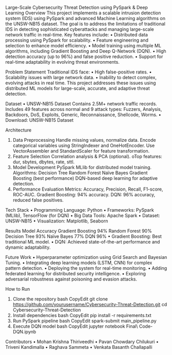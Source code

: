 Large-Scale Cybersecurity Threat Detection using PySpark & Deep Learning
Overview
This project implements a scalable intrusion detection system (IDS) using PySpark and advanced Machine Learning algorithms on the UNSW-NB15 dataset. The goal is to address the limitations of traditional IDS in detecting sophisticated cyberattacks and managing large-scale network traffic in real-time.
Key features include:
•	Distributed data processing using PySpark for scalability.
•	Feature engineering and selection to enhance model efficiency.
•	Model training using multiple ML algorithms, including Gradient Boosting and Deep Q-Network (DQN).
•	High detection accuracy (up to 96%) and false positive reduction.
•	Support for real-time adaptability in evolving threat environments.
 
Problem Statement
Traditional IDS face:
•	High false-positive rates.
•	Scalability issues with large network data.
•	Inability to detect complex, evolving attacks in real time.
This project addresses these issues using distributed ML models for large-scale, accurate, and adaptive threat detection.
 
Dataset
•	UNSW-NB15 Dataset
	Contains 2.5M+ network traffic records.
	Includes 49 features across normal and 9 attack types:
Fuzzers, Analysis, Backdoors, DoS, Exploits, Generic, Reconnaissance, Shellcode, Worms.
•	Download: UNSW-NB15 Dataset
 
Architecture
1.	Data Preprocessing
	Handle missing values, normalize data.
	Encode categorical variables using StringIndexer and OneHotEncoder.
 Use VectorAssembler and StandardScaler for feature transformation.
2.	Feature Selection
	Correlation analysis & PCA (optional).
oTop features: dur, sbytes, dbytes, rate, sttl.
3.	Model Development
PySpark MLlib for distributed model training.
Algorithms:
Decision Tree
Random Forest
Naïve Bayes
Gradient Boosting (best performance)
DQN-based deep learning for adaptive detection.
5.	Performance Evaluation
Metrics: Accuracy, Precision, Recall, F1-score, ROC-AUC.
Gradient Boosting: 94% accuracy.
DQN: 96% accuracy, reduced false positives.
 
Tech Stack
•	Programming Language: Python
•	Frameworks: PySpark (MLlib), TensorFlow (for DQN)
•	Big Data Tools: Apache Spark
•	Dataset: UNSW-NB15
•	Visualization: Matplotlib, Seaborn
 
Results
Model	Accuracy
Gradient Boosting	94%
Random Forest	90%
Decision Tree	93%
Naïve Bayes	77%
DQN	96%
•	Gradient Boosting: Best traditional ML model.
•	DQN: Achieved state-of-the-art performance and dynamic adaptability.
 
Future Work
•	Hyperparameter optimization using Grid Search and Bayesian Tuning.
•	Integrating deep learning models (LSTM, CNN) for complex pattern detection.
•	Deploying the system for real-time monitoring.
•	Adding federated learning for distributed security intelligence.
•	Exploring adversarial robustness against poisoning and evasion attacks.
 
How to Run
1.	Clone the repository
bash
CopyEdit
git clone https://github.com/yourusername/Cybersecurity-Threat-Detection.git
cd Cybersecurity-Threat-Detection
2.	Install dependencies
bash
CopyEdit
pip install -r requirements.txt
3.	Run PySpark pipeline
bash
CopyEdit
spark-submit main_pipeline.py
4.	Execute DQN model
bash
CopyEdit
jupyter notebook Final\ Code-DQN.ipynb
 
Contributors
•	Mohan Krishna Thiriveedhi
•	Pavan Chowdary Chilukuri
•	Triveni Kandimalla
•	Raghava Sammeta
•	Venkata Basanth Challapalli

